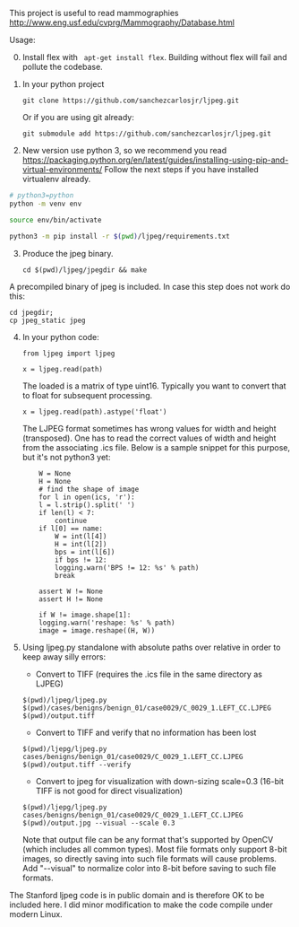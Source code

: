 This project is useful to read mammographies http://www.eng.usf.edu/cvprg/Mammography/Database.html

Usage:

0. Install flex with
``` apt-get install flex```.
Building without flex will fail and pollute the codebase.

1. In your python project
	```
	git clone https://github.com/sanchezcarlosjr/ljpeg.git

	```
	Or if you are using git already:
	```
	git submodule add https://github.com/sanchezcarlosjr/ljpeg.git

	```
2. New version use python 3, so we recommend you read https://packaging.python.org/en/latest/guides/installing-using-pip-and-virtual-environments/
Follow the next steps if you have installed virtualenv already. 

```bash
# python3=python
python -m venv env
```

```bash
source env/bin/activate
```

```bash
python3 -m pip install -r $(pwd)/ljpeg/requirements.txt
```

3. Produce the jpeg binary.
	```
	cd $(pwd)/ljpeg/jpegdir && make
	```

A precompiled binary of jpeg is included.  In case this step does not
work do this:

```
cd jpegdir;
cp jpeg_static jpeg
```


4. In your python code:
	```
	from ljpeg import ljpeg

	x = ljpeg.read(path)
	```

	The loaded is a matrix of type uint16.  Typically you want to convert that
	to float for subsequent processing.
	```
	x = ljpeg.read(path).astype('float')
	```

	The LJPEG format sometimes has wrong values for width and height (transposed).
	One has to read the correct values of width and height from the associating .ics file.
	Below is a sample snippet for this purpose, but it's not python3 yet:
	```
	    W = None
	    H = None
	    # find the shape of image
	    for l in open(ics, 'r'):
		l = l.strip().split(' ')
		if len(l) < 7:
		    continue
		if l[0] == name:
		    W = int(l[4])
		    H = int(l[2])
		    bps = int(l[6])
		    if bps != 12:
			logging.warn('BPS != 12: %s' % path)
		    break

	    assert W != None
	    assert H != None

	    if W != image.shape[1]:
		logging.warn('reshape: %s' % path)
		image = image.reshape((H, W))
	```

5. Using ljpeg.py standalone with absolute paths over relative in order to keep away silly errors:

	- Convert to TIFF (requires the .ics file in the same directory as LJPEG)
	```
	$(pwd)/ljpeg/ljpeg.py $(pwd)/cases/benigns/benign_01/case0029/C_0029_1.LEFT_CC.LJPEG $(pwd)/output.tiff
	```
	- Convert to TIFF and verify that no information has been lost
	```
	$(pwd)/ljepg/ljpeg.py cases/benigns/benign_01/case0029/C_0029_1.LEFT_CC.LJPEG $(pwd)/output.tiff --verify
	```
	- Convert to jpeg for visualization with down-sizing scale=0.3 (16-bit TIFF is not good for direct visualization)
	```
	$(pwd)/ljepg/ljpeg.py cases/benigns/benign_01/case0029/C_0029_1.LEFT_CC.LJPEG $(pwd)/output.jpg --visual --scale 0.3
	```
	Note that output file can be any format that's supported by OpenCV (which includes all common types).  Most file formats only support 8-bit images, so directly saving into such file formats will cause problems.  Add "--visual" to normalize color into 8-bit before saving to such file formats.

The Stanford ljpeg code is in public domain and is therefore OK to be
included here.  I did minor modification to make the code compile under
modern Linux.
